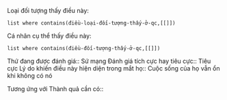 
Loại đối tượng thấy điều này: 
```dataview 
list where contains(điều-loại-đối-tượng-thấy-ở-qc,[[]]) 
``` 
Cá nhân cụ thể thấy điều này: 
```dataview
list where contains(điều-đối-tượng-thấy-ở-qc,[[]]) 
```
Thứ đang được đánh giá:: Sứ mạng
Đánh giá tích cực hay tiêu cực:: Tiêu cực
Lý do khiến điều này hiện diện trong mắt họ:: Cuộc sống của họ vẫn ổn khi không có nó

Tương ứng với Thành quả cần có:: 
